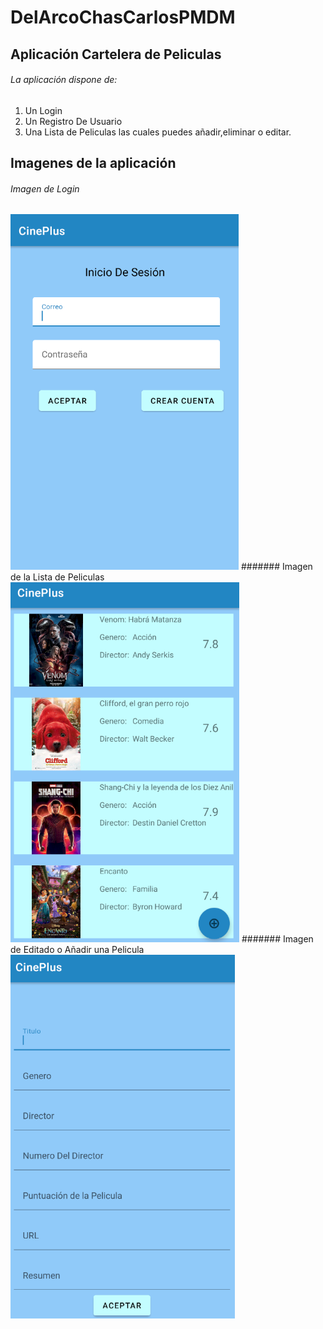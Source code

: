 # DelArcoChasCarlosPMDM

## Aplicación Cartelera de Peliculas

###### La aplicación dispone de:

 1. Un Login
 2. Un Registro De Usuario
 3. Una Lista de Peliculas las cuales puedes añadir,eliminar o editar.

## Imagenes de la aplicación

###### Imagen de Login
![Imagen de Login](imagenes/Login.png)
####### Imagen de la Lista de Peliculas
![Imagen de lista](imagenes/Lista.png)
####### Imagen de Editado o Añadir una Pelicula
![Imagen de añadir y editar](imagenes/Editar.png)